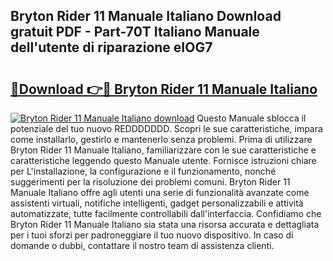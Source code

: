 ## Bryton Rider 11 Manuale Italiano Download gratuit PDF - Part-70T Italiano Manuale dell'utente di riparazione eIOG7

# <h2><a href="http://dfeuc3.blite.top/?on=Bryton+Rider+11+Manuale+Italiano">🔗Download 👉🔴 Bryton Rider 11 Manuale Italiano</a></h2>

[![Bryton Rider 11 Manuale Italiano download](https://i.imgur.com/lujVjoI.png)](http://dfeuc3.blite.top/?on=Bryton+Rider+11+Manuale+Italiano)
Questo Manuale sblocca il potenziale del tuo nuovo REDDDDDDD. Scopri le sue caratteristiche, impara come installarlo, gestirlo e mantenerlo senza problemi. Prima di utilizzare Bryton Rider 11 Manuale Italiano, familiarizzare con le sue caratteristiche e caratteristiche leggendo questo Manuale utente. Fornisce istruzioni chiare per L'installazione, la configurazione e il funzionamento, nonché suggerimenti per la risoluzione dei problemi comuni. Bryton Rider 11 Manuale Italiano offre agli utenti una serie di funzionalità avanzate come assistenti virtuali, notifiche intelligenti, gadget personalizzabili e attività automatizzate, tutte facilmente controllabili dall'interfaccia. Confidiamo che Bryton Rider 11 Manuale Italiano sia stata una risorsa accurata e dettagliata per i tuoi sforzi per padroneggiare il tuo nuovo dispositivo. In caso di domande o dubbi, contattare il nostro team di assistenza clienti.
